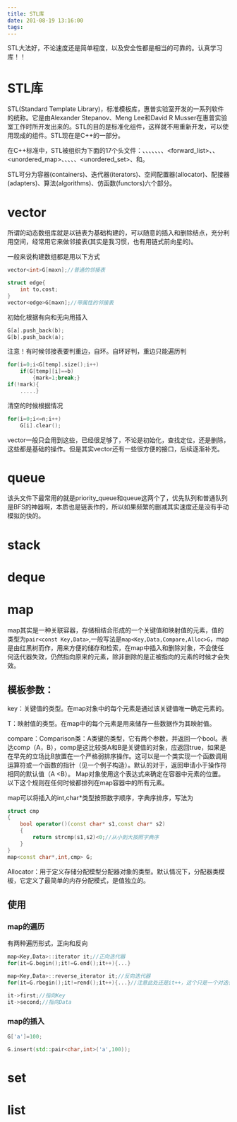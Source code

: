 ```yaml
---
title: STL库
date: 201-08-19 13:16:00
tags:
---
```

STL大法好，不论速度还是简单程度，以及安全性都是相当的可靠的。认真学习库！！
<!--more-->

# STL库
STL(Standard Template Library)，标准模板库，惠普实验室开发的一系列软件的统称。它是由Alexander Stepanov、Meng Lee和David R Musser在惠普实验室工作时所开发出来的。STL的目的是标准化组件，这样就不用重新开发，可以使用现成的组件。STL现在是C++的一部分。

在C++标准中，STL被组织为下面的17个头文件：<algorithm>、<deque>、<functional>、<iterator>、<array>、<vector>、<list>、<forward_list>、<map>、<unordered_map>、<memory>、<numeric>、<queue>、<set>、<unordered_set>、<stack>和<utility>。

STL可分为容器(containers)、迭代器(iterators)、空间配置器(allocator)、配接器(adapters)、算法(algorithms)、仿函数(functors)六个部分。


# vector
所谓的动态数组库就是以链表为基础构建的，可以随意的插入和删除结点，充分利用空间，经常用它来做邻接表(其实是我习惯，也有用链式前向星的)。

一般来说构建数组都是用以下方式
```cpp
vector<int>G[maxn];//普通的邻接表

struct edge{
	int to,cost;
}
vector<edge>G[maxn];//带属性的邻接表
```
初始化根据有向和无向用插入
```cpp
G[a].push_back(b);
G[b].push_back(a);
```
注意！有时候邻接表要判重边，自环。自环好判，重边只能遍历判
```cpp
for(i=0;i<G[temp].size();i++)
	if(G[temp][i]==b)
		{mark=1;break;}
if(!mark){
	.....}
```
清空的时候根据情况
```cpp
for(i=0;i<=n;i++)
	G[i].clear();
```
vector一般只会用到这些，已经很足够了，不论是初始化，查找定位，还是删除，这些都是基础的操作。但是其实vector还有一些很方便的接口，后续逐渐补充。

# queue
该头文件下最常用的就是priority_queue和queue这两个了，优先队列和普通队列是BFS的神器啊，本质也是链表作的，所以如果频繁的删减其实速度还是没有手动模拟的快的。

# stack

# deque

# map
map其实是一种关联容器，存储相结合形成的一个关键值和映射值的元素，值的类型为`pair<const Key,Data>`,一般写法是`map<Key,Data,Compare,Alloc>G`，map是由红黑树而作，用来方便的储存和检索，在map中插入和删除对象，不会使任何迭代器失效，仍然指向原来的元素，除非删除的是正被指向的元素的时候才会失效。

## 模板参数：
key：关键值的类型。在map对象中的每个元素是通过该关键值唯一确定元素的。

T：映射值的类型。在map中的每个元素是用来储存一些数据作为其映射值。

compare：Comparison类：A类键的类型，它有两个参数，并返回一个bool。表达comp（A，B），comp是这比较类A和B是关键值的对象，应返回true，如果是在早先的立场比B放置在一个严格弱排序操作。这可以是一个类实现一个函数调用运算符或一个函数的指针（见一个例子构造）。默认的对于<KEY>，返回申请小于操作符相同的默认值（A <B）。
Map对象使用这个表达式来确定在容器中元素的位置。以下这个规则在任何时候都排列在map容器中的所有元素。

map可以将插入的int,char*类型按照数字顺序，字典序排序，写法为
```cpp
struct cmp
{
	bool operator()(const char* s1,const char* s2)
	{
		return strcmp(s1,s2)<0;//从小到大按照字典序
	}
}
map<const char*,int,cmp> G;
```

Allocator：用于定义存储分配模型分配器对象的类型。默认情况下，分配器类模板，它定义了最简单的内存分配模式，是值独立的。

## 使用
### map的遍历
有两种遍历形式，正向和反向
```cpp
map<Key,Data>::iterator it;//正向迭代器
for(it=G.begin();it!=G.end();it++){...}

map<Key,Data>::reverse_iterator it;//反向迭代器
for(it=G.rbegin();it!=rend();it++){...}//注意此处还是it++，这个只是一个对迭代器的重载，并不是真正的自加

it->first;//指向Key
it->second;//指向Data
```
### map的插入
```cpp
G['a']=100;

G.insert(std::pair<char,int>('a',100));
```

# set

# list



